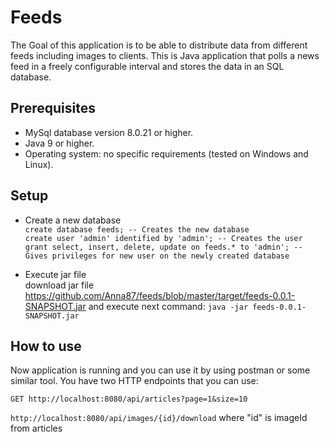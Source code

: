 # Feeds

The Goal of this application is to be able to distribute data from different feeds including images to clients.
This is Java application that polls a news feed in a freely configurable interval and stores the data in an SQL database.


## Prerequisites

* MySql database version 8.0.21 or higher.
* Java 9 or higher.
* Operating system: no specific requirements (tested on Windows and Linux).

## Setup

* Create a new database<br/>
    ``create database feeds; -- Creates the new database`` <br/>
    ``create user 'admin' identified by 'admin'; -- Creates the user`` <br/>
    ``grant select, insert, delete, update on feeds.* to 'admin'; -- Gives privileges for new user on the newly created database``
    
* Execute jar file<br/>
download jar file https://github.com/Anna87/feeds/blob/master/target/feeds-0.0.1-SNAPSHOT.jar and execute next command:
    ``java -jar feeds-0.0.1-SNAPSHOT.jar``
    
## How to use

Now application is running and you can use it by using postman or some similar tool. You have two HTTP endpoints that you can use:

``GET http://localhost:8080/api/articles?page=1&size=10``

``http://localhost:8080/api/images/{id}/download`` where "id" is imageId from articles